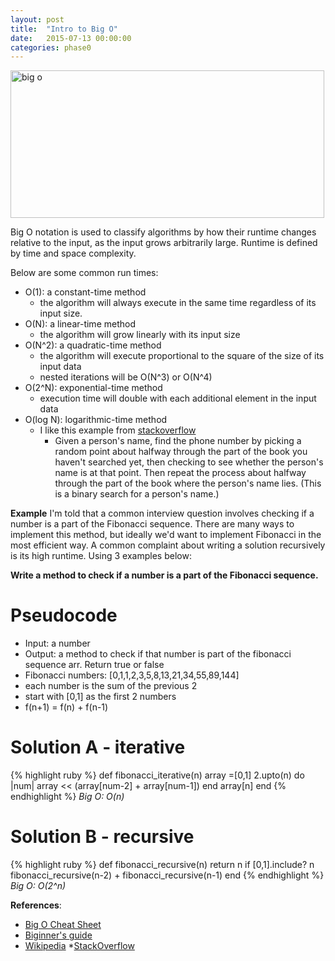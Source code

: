 ```yaml
---
layout: post
title:  "Intro to Big O"
date:   2015-07-13 00:00:00
categories: phase0
---
```

<img class="center" src="http://therecyclebin.files.wordpress.com/2008/05/time-complexity.png" alt="big o" style="width: 502px; height: 236px;"/>


Big O notation is used to classify algorithms by how their runtime changes relative to the input, as the input grows arbitrarily large. Runtime is defined by time and space complexity.

Below are some common run times:

* O(1): a constant-time method
  - the algorithm will always execute in the same time regardless of its input size.
* O(N): a linear-time method
  - the algorithm will grow linearly with its input size
* O(N^2): a quadratic-time method
  - the algorithm will execute proportional to the square of the size of its input data
  - nested iterations will be O(N^3) or O(N^4)
* O(2^N): exponential-time method
  - execution time will double with each additional element in the input data
* O(log N): logarithmic-time method
  - I like this example from [stackoverflow](http://stackoverflow.com/questions/2307283/what-does-olog-n-mean-exactly)
    - Given a person's name, find the phone number by picking a random point about halfway through the part of the book you haven't searched yet, then checking to see whether the person's name is at that point. Then repeat the process about halfway through the part of the book where the person's name lies. (This is a binary search for a person's name.)

**Example**
I'm told that a common interview question involves checking if a number is a part of the Fibonacci sequence.   There are many ways to implement this method, but ideally we'd want to implement Fibonacci in the most efficient way. A common complaint about writing a solution recursively is its high runtime.  Using 3 examples below:

**Write a method to check if a number is a part of the Fibonacci sequence.**

# Pseudocode
- Input: a number
- Output: a method to check if that number is part of the fibonacci sequence arr. Return true or false
- Fibonacci numbers: [0,1,1,2,3,5,8,13,21,34,55,89,144]
- each number is the sum of the previous 2
- start with [0,1] as the first 2 numbers
- f(n+1) = f(n) + f(n-1)


# Solution A - iterative
{% highlight ruby %}
def fibonacci_iterative(n)
  array =[0,1]
  2.upto(n) do |num|
    array << (array[num-2] + array[num-1])
  end
  array[n]
end
{% endhighlight %}
*Big O: O(n)*

# Solution B - recursive
{% highlight ruby %}
def fibonacci_recursive(n)
  return n if [0,1].include? n
  fibonacci_recursive(n-2) + fibonacci_recursive(n-1)
end
{% endhighlight %}
*Big O: O(2^n)*


**References**:

* [Big O Cheat Sheet](http://bigocheatsheet.com/)
* [Biginner's guide](https://rob-bell.net/2009/06/a-beginners-guide-to-big-o-notation/)
* [Wikipedia](https://en.wikipedia.org/wiki/Big_O_notation)
*[StackOverflow](http://stackoverflow.com/questions/360748/computational-complexity-of-fibonacci-sequence)
